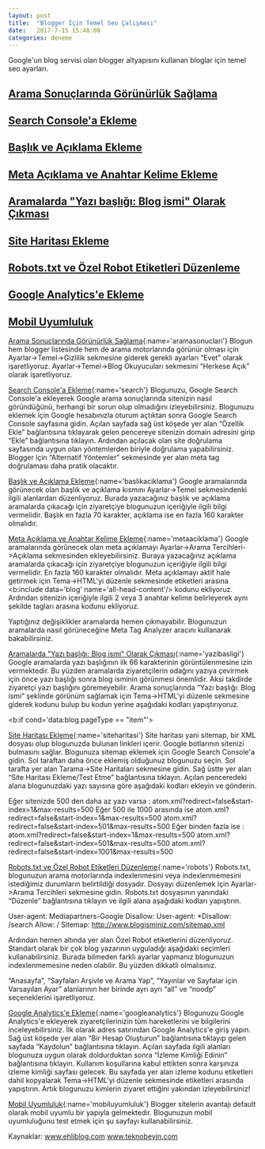 ```yaml
---
layout: post
title:  "Blogger İçin Temel Seo Çalışması"
date:   2017-7-15 15:48:00
categories: deneme
---
```


Google'un blog servisi olan blogger altyapısını kullanan bloglar için temel seo ayarları.

## [Arama Sonuçlarında Görünürlük Sağlama](#aramasonuclari)
## [Search Console'a Ekleme](#search)
## [Başlık ve Açıklama Ekleme](#baslikaciklama)
## [Meta Açıklama ve Anahtar Kelime Ekleme](#metaaciklama)
## [Aramalarda "Yazı başlığı: Blog ismi" Olarak Çıkması](#yazibasligi)
## [Site Haritası Ekleme](#siteharitasi)
## [Robots.txt ve Özel Robot Etiketleri Düzenleme](#robots)
## [Google Analytics'e Ekleme](#googleanalytics)
## [Mobil Uyumluluk](#mobiluyumluluk)



[Arama Sonuçlarında Görünürlük Sağlama](){:name='aramasonuclari'}
Blogun hem blogger listesinde hem de arama motorlarında görünür olması için 
Ayarlar->Temel->Gizlilik sekmesine giderek gerekli ayarları “Evet” olarak işaretliyoruz. 
Ayarlar->Temel->Blog Okuyucuları sekmesini “Herkese Açık” olarak işaretliyoruz.


[Search Console'a Ekleme](){:name='search'}
Blogunuzu, Google Search Console'a ekleyerek Google arama sonuçlarında sitenizin nasıl göründüğünü, herhangi bir sorun olup olmadığını izleyebilirsiniz. Blogunuzu eklemek için Google hesabınızla oturum açtıktan sonra Google Search Console sayfasına gidin. Açılan sayfada sağ üst köşede yer alan “Özellik Ekle” bağlantısına tıklayarak gelen pencereye sitenizin domain adresini girip “Ekle” bağlantısına tıklayın. Ardından açılacak olan site doğrulama sayfasında uygun olan yöntemlerden biriyle doğrulama yapabilirsiniz. Blogger için “Alternatif Yöntemler” sekmesinde yer alan meta tag doğrulaması daha pratik olacaktır.



[Başlık ve Açıklama Ekleme](){:name='baslikaciklama'}
Google aramalarında görünecek olan başlık ve açıklama kısmını Ayarlar->Temel sekmesindenki ilgili alanlardan düzenliyoruz. Burada yazacağınız başlık ve açıklama aramalarda çıkacağı için ziyaretçiye blogunuzun içeriğiyle ilgili bilgi vermelidir. Başlık en fazla 70 karakter, açıklama ise en fazla 160 karakter olmalıdır. 


[Meta Açıklama ve Anahtar Kelime Ekleme](){:name='metaaciklama'}
Google aramalarında görünecek olan meta açıklamayı Ayarlar->Arama Tercihleri->Açıklama sekmesinden ekleyebilirsiniz. Buraya yazacağınız açıklama aramalarda çıkacağı için ziyaretçiye blogunuzun içeriğiyle ilgili bilgi vermelidir. En fazla 160 karakter olmalıdır. Meta açıklamayı aktif hale getirmek için Tema->HTML'yi düzenle sekmesinde <head></head> etiketleri arasına <b:include data='blog' name='all-head-content'/> kodunu ekliyoruz. Ardından sitenizin içeriğiyle ilgili 2 veya 3 anahtar kelime belirleyerek aynı şekilde <head></head> tagları arasına 
<meta content='anahtar kelime1, anahtar kelime2, anahtar kelime3' name='keywords'/> kodunu ekliyoruz. 

Yaptığınız değişiklikler aramalarda hemen çıkmayabilir. Blogunuzun aramalarda nasıl görüneceğine Meta Tag Analyzer aracını kullanarak bakabilirsiniz.


[Aramalarda "Yazı başlığı: Blog ismi" Olarak Çıkması](){:name='yazibasligi'}
Google aramalarda yazı başlığının ilk 66 karakterinin görüntülenmesine izin vermektedir. Bu yüzden aramalarda ziyaretçilerin odağını yazıya çevirmek için önce yazı başlığı sonra blog isminin görünmesi önemlidir. Aksi takdirde ziyaretçi yazı başlığını göremeyebilir. Arama sonuçlarında “Yazı başlığı: Blog ismi” şeklinde görünüm sağlamak için Tema->HTML'yi düzenle sekmesine giderek <title>...</title> kodunu bulup bu kodun yerine aşağıdaki kodları yapıştırıyoruz.

<b:if cond='data:blog.pageType == &quot;item&quot;'> 
<title><data:blog.pageName/> | <data:blog.title/></title> 
<b:else/> 
<title><data:blog.pageTitle/></title> 
</b:if> 














[Site Haritası Ekleme](){:name='siteharitasi'}
Site haritası yani sitemap, bir XML dosyası olup blogunuzda bulunan linkleri içerir. Google botlarının sitenizi bulmasını sağlar. Blogunuza sitemap eklemek için Google Search Console'a gidin. Sol taraftan daha önce eklemiş olduğunuz blogunuzu seçin. Sol tarafta yer alan 
Tarama->Site Haritaları sekmesine gidin. Sağ üstte yer alan “Site Haritası Ekleme/Test Etme” bağlantısına tıklayın. Açılan penceredeki alana blogunuzdaki yazı sayısına göre aşağıdaki kodları ekleyin ve gönderin.

Eğer sitenizde 500 den daha az yazı varsa : 
         atom.xml?redirect=false&start-index=1&max-results=500
Eğer 500 ile 1000 arasında ise 
atom.xml?redirect=false&start-index=1&max-results=500 
atom.xml?redirect=false&start-index=501&max-results=500
Eğer binden fazla ise : 
atom.xml?redirect=false&start-index=1&max-results=500 
atom.xml?redirect=false&start-index=501&max-results=500 
atom.xml?redirect=false&start-index=1001&max-results=500

[Robots.txt ve Özel Robot Etiketleri Düzenleme](){:name='robots'}
Robots.txt, blogunuzun arama motorlarında indexlenmesini veya indexlenmemesini istediğimiz durumların belirtildiği dosyadır. Dosyayı düzenlemek için Ayarlar->Arama Tercihleri sekmesine gidin. Robots.txt dosyasının yanındaki “Düzenle” bağlantısına tıklayın ve ilgili alana aşağıdaki kodları yapıştırın.

User-agent: Mediapartners-Google
Disallow:
User-agent: *Disallow: /search
Allow: /
Sitemap: http://www.blogisminiz.com/sitemap.xml

Ardından hemen altında yer alan Özel Robot etiketlerini düzenliyoruz. Standart olarak bir çok blog yazarının uyguladığı aşağıdaki seçimleri kullanabilirsiniz. Burada bilmeden farklı ayarlar yapmanız blogunuzun indexlenmemesine neden olabilir. Bu yüzden dikkatli olmalısınız.

“Anasayfa”, “Sayfaları Arşivle ve Arama Yap”, “Yayınlar ve Sayfalar için Varsayılan Ayar” alanlarının her birinde ayrı ayrı “all” ve “noodp” seçeneklerini işaretliyoruz.






[Google Analytics'e Ekleme](){:name='googleanalytics'}
Blogunuzu Google Analytics'e ekleyerek ziyaretçilerinizin tüm hareketlerini ve bilgilerini inceleyebilirsiniz. İlk olarak adres satırından Google Analytics'e giriş yapın. Sağ üst köşede yer alan “Bir Hesap Oluşturun” bağlantısına tıklayıp gelen sayfada “Kaydolun” bağlantısına tıklayın. Açılan sayfada ilgili alanları blogunuza uygun olarak doldurduktan sonra “İzleme Kimliği Edinin” bağlantısına tıklayın. Kullanım koşullarına kabul ettikten sonra karşınıza izleme kimliği sayfası gelecek. Bu sayfada yer alan izleme kodunu <script></script> etiketleri dahil kopyalarak
Tema->HTML'yi düzenle sekmesinde <head></head> etiketleri arasında yapıştırın. Artık blogunuzu kimlerin ziyaret ettiğini yakından izleyebilirsiniz!


[Mobil Uyumluluk](){:name='mobiluyumluluk'}
Blogger sitelerin avantajı default olarak mobil uyumlu bir yapıyla gelmektedir. Blogunuzun mobil uyumluluğunu test etmek için şu sayfayı kullanabilirsiniz.




Kaynaklar:
www.ehliblog.com
www.teknobeyin.com



